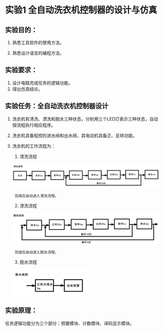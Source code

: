 
# 实验1  全自动洗衣机控制器的设计与仿真

## 实验目的：

1. 熟悉工具软件的使用方法。

2. 熟悉设计语言的编程方法。
## 实验要求：
1. 设计电路完成任务的逻辑功能。
2. 得出仿真结论。
## 实验任务：全自动洗衣机控制器设计
1. 洗衣机有清洗、漂洗和脱水三种状态，分别用三个LED灯表示三种状态，自动按流程执行相应程序。
2. 洗衣机具备程控的进水阀和出水阀，其电动机具备正、反转功能。
3. 洗衣机的工作流程为：
	1. 清洗流程
 	
 	 ![](https://github.com/ashuihui/Fpga_study/blob/master/1_1.png)
 	 
 		完成后自动进入漂洗流程。
 	2. 漂洗流程
    
   	 ![](https://github.com/ashuihui/Fpga_study/blob/master/1_2.png)
    
		完成后自动进入脱水流程。

	3. 脱水流程
	
	![](https://github.com/ashuihui/Fpga_study/blob/master/1_3.png)

## 实验原理：

任务逻辑功能分为三个部分：预置模块、计数模块、译码显示模块。






























